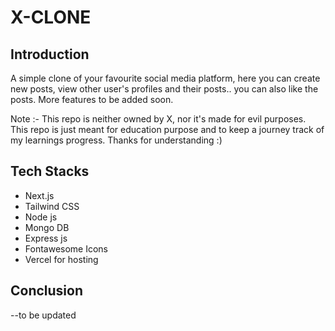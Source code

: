 # X-CLONE
## Introduction
A simple clone of your favourite social media platform, here you can create new posts, view other user's profiles and their posts.. you can also like the posts. More features to be added soon.

Note :- This repo is neither owned by X, nor it's made for evil purposes. This repo is just meant for education purpose and to keep a journey track of my learnings progress. Thanks for understanding :)

## Tech Stacks
- Next.js
- Tailwind CSS
- Node js
- Mongo DB
- Express js
- Fontawesome Icons
- Vercel for hosting

## Conclusion 
--to be updated
